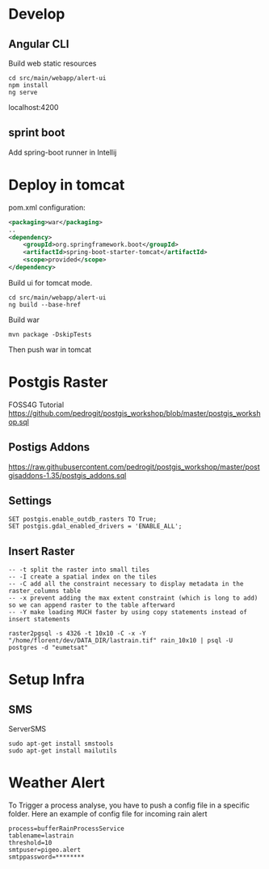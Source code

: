 # Develop
## Angular CLI
Build web static resources
```shell
cd src/main/webapp/alert-ui
npm install
ng serve
```
localhost:4200

## sprint boot
Add spring-boot runner in Intellij

# Deploy in tomcat
pom.xml configuration:

```xml
<packaging>war</packaging>
..
<dependency>
    <groupId>org.springframework.boot</groupId>
    <artifactId>spring-boot-starter-tomcat</artifactId>
    <scope>provided</scope>
</dependency>
```

Build ui for tomcat mode.
```shell
cd src/main/webapp/alert-ui
ng build --base-href

```

Build war
```shell
mvn package -DskipTests
```

Then push war in tomcat

# Postgis Raster

FOSS4G Tutorial
https://github.com/pedrogit/postgis_workshop/blob/master/postgis_workshop.sql

## Postigs Addons
https://raw.githubusercontent.com/pedrogit/postgis_workshop/master/postgisaddons-1.35/postgis_addons.sql

## Settings
```
SET postgis.enable_outdb_rasters TO True;
SET postgis.gdal_enabled_drivers = 'ENABLE_ALL';
```

## Insert Raster

```
-- -t split the raster into small tiles
-- -I create a spatial index on the tiles
-- -C add all the constraint necessary to display metadata in the raster_columns table
-- -x prevent adding the max extent constraint (which is long to add) so we can append raster to the table afterward
-- -Y make loading MUCH faster by using copy statements instead of insert statements
```
```shell
raster2pgsql -s 4326 -t 10x10 -C -x -Y "/home/florent/dev/DATA_DIR/lastrain.tif" rain_10x10 | psql -U postgres -d "eumetsat"
```

# Setup Infra
## SMS

ServerSMS

```shell
sudo apt-get install smstools
sudo apt-get install mailutils
```

# Weather Alert

To Trigger a process analyse, you have to push a config file in a specific folder.
Here an example of config file for incoming rain alert
```
process=bufferRainProcessService
tablename=lastrain
threshold=10
smtpuser=pigeo.alert
smtppassword=********
```
